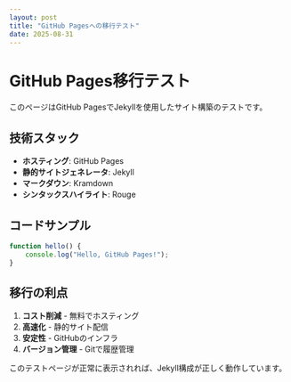 ```yaml
---
layout: post
title: "GitHub Pagesへの移行テスト"
date: 2025-08-31
---
```


# GitHub Pages移行テスト

このページはGitHub PagesでJekyllを使用したサイト構築のテストです。

## 技術スタック

- **ホスティング**: GitHub Pages
- **静的サイトジェネレータ**: Jekyll
- **マークダウン**: Kramdown
- **シンタックスハイライト**: Rouge

## コードサンプル

```javascript
function hello() {
    console.log("Hello, GitHub Pages!");
}
```

## 移行の利点

1. **コスト削減** - 無料でホスティング
2. **高速化** - 静的サイト配信
3. **安定性** - GitHubのインフラ
4. **バージョン管理** - Gitで履歴管理

このテストページが正常に表示されれば、Jekyll構成が正しく動作しています。